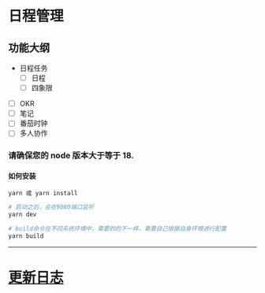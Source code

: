 # 日程管理

## 功能大纲
* 日程任务
    - [ ] 日程
    - [ ] 四象限
- [ ] OKR
- [ ] 笔记
- [ ] 番茄时钟
- [ ] 多人协作

### 请确保您的 node 版本大于等于 18.

#### 如何安装 

```bash
yarn 或 yarn install

# 启动之后，会在9080端口监听
yarn dev

# build命令在不同系统环境中，需要的的不一样，需要自己根据自身环境进行配置
yarn build

```

---

# [更新日志](/CHANGELOG.md)
